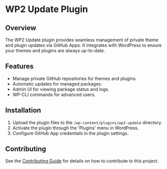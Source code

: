 # WP2 Update Plugin

## Overview
The WP2 Update plugin provides seamless management of private theme and plugin updates via GitHub Apps. It integrates with WordPress to ensure your themes and plugins are always up-to-date.

## Features
- Manage private GitHub repositories for themes and plugins.
- Automatic updates for managed packages.
- Admin UI for viewing package status and logs.
- WP-CLI commands for advanced users.

## Installation
1. Upload the plugin files to the `/wp-content/plugins/wp2-update` directory.
2. Activate the plugin through the 'Plugins' menu in WordPress.
3. Configure GitHub App credentials in the plugin settings.

## Contributing
See the [Contributing Guide](./wiki/Contributing.md) for details on how to contribute to this project.